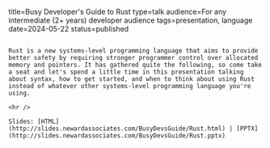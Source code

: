 title=Busy Developer's Guide to Rust
type=talk
audience=For any intermediate (2+ years) developer audience
tags=presentation, language
date=2024-05-22
status=published
~~~~~~

Rust is a new systems-level programming language that aims to provide better safety by requiring stronger programmer control over allocated memory and pointers. It has gathered quite the following, so come take a seat and let's spend a little time in this presentation talking about syntax, how to get started, and when to think about using Rust instead of whatever other systems-level programming language you're using.
    
<hr />

Slides: [HTML](http://slides.newardassociates.com/BusyDevsGuide/Rust.html) | [PPTX](http://slides.newardassociates.com/BusyDevsGuide/Rust.pptx)
